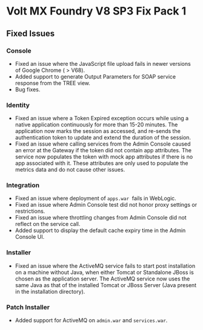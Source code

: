                           

Volt MX  Foundry V8 SP3 Fix Pack 1
=============================

Fixed Issues
------------

### Console

*   Fixed an issue where the JavaScript file upload fails in newer versions of Google Chrome ( > V68).
*   Added support to generate Output Parameters for SOAP service response from the TREE view.
*   Bug fixes.

### Identity

*   Fixed an issue where a Token Expired exception occurs while using a native application continuously for more than 15-20 minutes. The application now marks the session as accessed, and re-sends the authentication token to update and extend the duration of the session.
*   Fixed an issue where calling services from the Admin Console caused an error at the Gateway if the token did not contain app attributes. The service now populates the token with mock app attributes if there is no app associated with it. These attributes are only used to populate the metrics data and do not cause other issues.

### Integration

*   Fixed an issue where deployment of `apps.war`  fails in WebLogic.
*   Fixed an issue where Admin Console test did not honor proxy settings or restrictions.
*   Fixed an issue where throttling changes from Admin Console did not reflect on the service call.
*   Added support to display the default cache expiry time in the Admin Console UI.

### Installer

*   Fixed an issue where the ActiveMQ service fails to start post installation on a machine without Java, when either Tomcat or Standalone JBoss is chosen as the application server. The ActiveMQ service now uses the same Java as that of the installed Tomcat or JBoss Server (Java present in the installation directory).

### Patch Installer

*   Added support for ActiveMQ on `admin.war` and `services.war`.
